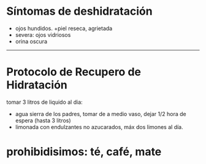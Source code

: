 # Síntomas de deshidratación
+ ojos hundidos.
+piel reseca, agrietada
+ severa: ojos vidriosos
+ orina oscura
---

# Protocolo de Recupero de Hidratación
tomar 3 litros de liquido al dia: 
  + agua sierra de los padres, tomar de a medio vaso, dejar 1/2 hora de espera (hasta 3 litros)
  + limonada con endulzantes no azucarados, máx dos limones al día.
 
 # prohibidisimos: té, café, mate
